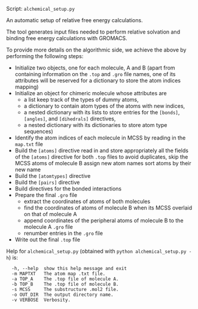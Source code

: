 Script: `alchemical_setup.py`

An automatic setup of relative free energy calculations.

The tool generates input files needed to perform relative solvation
and binding free energy calculations with GROMACS.

To provide more details on the algorithmic side, we achieve the above by performing the following steps:

* Initialize two objects, one for each molecule, A and B (apart from containing information on the `.top` and `.gro` file names, one of its attributes will be reserved for a dictionary to store the atom indices mapping)
* Initialize an object for chimeric molecule whose attributes are
	* a list keep track of the types of dummy atoms,
	* a dictionary to contain atom types of the atoms with new indices,
	* a nested dictionary with its lists to store entries for the `[bonds]`, `[angles]`, and `[dihedrals]` directives,
	* a nested dictionary with its dictionaries to store atom type sequences)
* Identify the atom indices of each molecule in MCSS by reading in the `map.txt` file
* Build the `[atoms]` directive read in and store appropriately all the fields of the `[atoms]` directive for both `.top` files to avoid duplicates, skip the MCSS atoms of molecule B assign new atom names sort atoms by their new name
* Build the `[atomtypes]` directive
* Build the `[pairs]` directive
* Build directives for the bonded interactions
* Prepare the final `.gro` file
	* extract the coordinates of atoms of both molecules
	* find the coordinates of atoms of molecule B when its MCSS overlaid on that of molecule A
	* append coordinates of the peripheral atoms of molecule B to the molecule A `.gro` file
	* renumber entries in the `.gro` file
* Write out the final `.top` file



Help for `alchemical_setup.py` (obtained with `python alchemical_setup.py -h`) is:

```Options:
  -h, --help  show this help message and exit
  -m MAPTXT   The atom map .txt file.
  -a TOP_A    The .top file of molecule A.
  -b TOP_B    The .top file of molecule B.
  -s MCSS     The substructure .mol2 file.
  -o OUT_DIR  The output directory name.
  -v VERBOSE  Verbosity.
```
